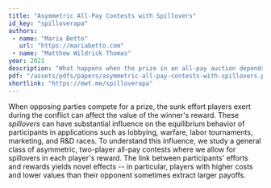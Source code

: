 ```yaml
---
title: "Asymmetric All-Pay Contests with Spillovers"
id_key: "spilloverapa"
authors:
 - name: "Maria Betto"
   url: "https://mariabetto.com"
 - name: "Matthew Wildrick Thomas"
year: 2021
description: "What happens when the prize in an all-pay auction depends on players' bids?"
pdf: "/assets/pdfs/papers/asymmetric-all-pay-contests-with-spillovers.pdf"
shortlink: "https://mwt.me/spilloverapa"
---
```


When opposing parties compete for a  prize, the sunk effort players exert during the conflict can affect the value of the winner's reward. These *spillovers* can have substantial influence on the equilibrium behavior of participants in applications such as lobbying, warfare, labor tournaments, marketing, and R&D races. To understand this influence, we study a general class of asymmetric, two-player all-pay contests where we allow for spillovers in each player's reward.  The link between participants' efforts and rewards yields novel effects -- in particular, players with higher costs and lower values than their opponent sometimes extract larger payoffs.
